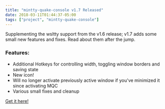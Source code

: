 ```yaml
---
title: "mintty-quake-console v1.7 Released"
date: 2018-03-11T01:44:37-05:00
tags: ["project", "mintty-quake-console"]
---
```


Supplementing the wsltty support from the v1.6 release; v1.7 adds some small new features and fixes. Read about them after the jump.

<!--more-->

### Features:

- Additional Hotkeys for controlling width, toggling window borders and saving state
- New icon!
- Will no longer activate previously active window if you've minimized it since activating MQC
- Various small fixes and cleanup

[Get it here!](https://github.com/lonepie/mintty-quake-console/releases)